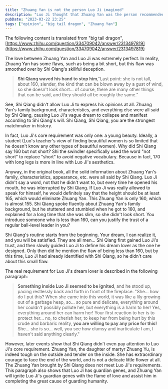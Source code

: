 ```yaml
---
title: "Zhuang Yan is not the person Luo Ji imagined"
description: "Luo Ji thought that Zhuang Yan was the person recommended by Shi Qiang according to his request, but in fact, Shi Qiang deceived him."
pubDate: "2023-03-22 23:25"
tags: ["opinion", "big tail dragon", "Zhuang Yan"]
---
```


The following content is translated from "big tail dragon", [https://www.zhihu.com/question/334709042/answer/2313497819](https://www.zhihu.com/question/334709042/answer/2313497819)

The love between Zhuang Yan and Luo Ji was extremely perfect. In reality, Zhuang Yan has some flaws, such as being a bit short, but this flaw was smoothed over by Shi Qiang's skillful deception.

> **Shi Qiang waved his hand to stop him**,"Last point: she is not tall, about 160, slender, the kind that can be blown away by a gust of wind, so she doesn't look short... of course, there are many other things that can be said, and they should all be roughly the same."

See, Shi Qiang didn't allow Luo Ji to express his opinions at all. Zhuang Yan's family background, characteristics, and everything else were all said by Shi Qiang, causing Luo Ji's vague dream to collapse and manifest according to Shi Qiang's will. Shi Qiang, Shi Qiang, you are the strongest matchmaker in history.

In fact, Luo Ji's core requirement was only one: a young beauty. Ideally, a student (Luo's teacher's view of finding beautiful women is so limited that he doesn't know any other types of beautiful women). Why did Shi Qiang say 160 but not short? Shi the swindler specifically used the word "not short" to replace "short" to avoid negative vocabulary. Because in fact, 170 with long legs is more in line with Luo Ji's aesthetics.

Anyway, in the original book, all the solid information about Zhuang Yan's family, characteristics, appearance, etc. were all said by Shi Qiang. Luo Ji didn't say a word, not that he didn't want to, but every time he opened his mouth, he was interrupted by Shi Qiang. If Luo Ji was really allowed to speak for himself, he would definitely say that the height should be at least 165, which would eliminate Zhuang Yan. This Zhuang Yan is only 160, which is almost 155. Shi Qiang spoke fluently about Zhuang Yan's family background, but he stuttered and stumbled when he got to 160, and explained for a long time that she was slim, so she didn't look short. You introduce someone who is less than 160, can you justify the trust of a regular ball-level leader in you?

Shi Qiang's routine starts from the beginning. Your dream, I can realize it, and you will be satisfied. They are all men... Shi Qiang first gained Luo Ji's trust, and then slowly guided Luo Ji to define his dream lover as the one he designed. Only then did he mention the flaw of being less than 160, but by this time, Luo Ji had already identified with Shi Qiang, so he didn't care about this small flaw.

The real requirement for Luo Ji's dream lover is described in the following paragraph:

> **Something inside Luo Ji seemed to be ignited**, and he stood up, pacing restlessly back and forth in front of the fireplace. "She... how do I put this? When she came into this world, it was like a lily growing out of a garbage heap, so... so pure and delicate, everything around her couldn't possibly pollute her, but everything is a harm to her! Yes, everything around her can harm her! Your first reaction to her is to protect her... no, to cherish her, to keep her from being hurt by this crude and barbaric reality, **you are willing to pay any price for this!** She... she is so... well, you see how clumsy and inarticulate I am, I haven't said anything clearly."

However, later events show that Shi Qiang didn't even pay attention to Luo Ji's core requirement. Zhuang Yan, the daughter of martyr Zhuang Yu, is indeed tough on the outside and tender on the inside. She has extraordinary courage to face the end of the world, and is not a delicate little flower at all. The Zhuang Yan brought by Shi Qiang does not meet Luo Ji's requirements. This paragraph also shows that Luo Ji has guardian genes, and Zhuang Yan will ignite Luo Ji's guardian genes with the flame of love and assist him in completing the great cause of guarding humanity.
